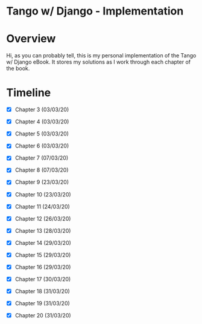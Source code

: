 # **Tango w/ Django - Implementation**

# **Overview**
Hi, as you can probably tell, this is my personal implementation of the Tango w/ Django eBook. It stores my solutions as I work through each chapter of the book.

# **Timeline**
- [x] Chapter 3 (03/03/20)
- [x] Chapter 4 (03/03/20)
- [x] Chapter 5 (03/03/20)
- [x] Chapter 6 (03/03/20)
- [x] Chapter 7 (07/03/20)
- [x] Chapter 8 (07/03/20)
- [x] Chapter 9 (23/03/20)
- [x] Chapter 10 (23/03/20)
- [x] Chapter 11 (24/03/20)
- [x] Chapter 12 (26/03/20) 
- [x] Chapter 13 (28/03/20)
- [x] Chapter 14 (29/03/20)
- [x] Chapter 15 (29/03/20)
- [x] Chapter 16 (29/03/20)
- [x] Chapter 17 (30/03/20)
- [x] Chapter 18 (31/03/20)
- [x] Chapter 19 (31/03/20)
- [x] Chapter 20 (31/03/20)

